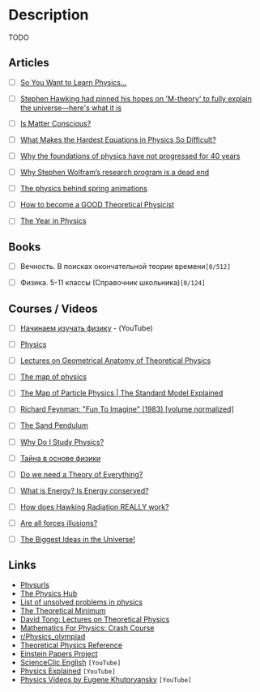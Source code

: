 # Description

TODO


## Articles

- [ ] [So You Want to Learn Physics…](https://www.susanrigetti.com/physics)
- [ ] [Stephen Hawking had pinned his hopes on 'M-theory' to fully explain the universe—here's what it is](https://phys.org/news/2018-03-stephen-hawking-pinned-m-theory-fully.html)
- [ ] [Is Matter Conscious?](https://nautil.us/is-matter-conscious-6028/)
- [ ] [What Makes the Hardest Equations in Physics So Difficult?](https://www.quantamagazine.org/what-makes-the-hardest-equations-in-physics-so-difficult-20180116/)
- [ ] [Why the foundations of physics have not progressed for 40 years](https://iai.tv/articles/why-physics-has-made-no-progress-in-50-years-auid-1292)
- [ ] [Why Stephen Wolfram’s research program is a dead end](https://www.singlelunch.com/2020/04/23/why-stephen-wolframs-research-program-is-a-dead-end/)
- [ ] [The physics behind spring animations](https://blog.maximeheckel.com/posts/the-physics-behind-spring-animations)
- [ ] [How to become a GOOD Theoretical Physicist](https://webspace.science.uu.nl/~gadda001/goodtheorist/index.html)
- [ ] [The Year in Physics](https://www.quantamagazine.org/the-year-in-physics-20211222/)


## Books

- [ ] Вечность. В поисках окончательной теории времени`[0/512]`
- [ ] Физика. 5-11 классы (Справочник школьника)`[0/124]`


## Courses / Videos

- [ ] [Начинаем изучать физику](https://youtube.com/playlist?list=PL1Us50cZo25ng_lR6WvoFtkqnphzNASUX) - (YouTube)
- [ ] [Physics](https://youtube.com/playlist?list=PLF71B362214423F9D)
- [ ] [Lectures on Geometrical Anatomy of Theoretical Physics](https://youtube.com/playlist?list=PLPH7f_7ZlzxTi6kS4vCmv4ZKm9u8g5yic)
- [ ] [The map of physics](https://youtu.be/ZihywtixUYo)
- [ ] [The Map of Particle Physics | The Standard Model Explained](https://youtu.be/mYcLuWHzfmE)
- [ ] [Richard Feynman: "Fun To Imagine" (1983) [volume normalized]](https://youtu.be/eqtuNXWT0mo)
- [ ] [The Sand Pendulum](https://youtu.be/kesRiQbm9V0)
- [ ] [Why Do I Study Physics?](https://youtu.be/pom8S7qF5Gk)
- [ ] [Тайна в основе физики](https://youtu.be/EH-z9gE2uGY)
- [ ] [Do we need a Theory of Everything?](https://youtu.be/mdu9KvLxHFg)
- [ ] [What is Energy? Is Energy conserved?](https://youtu.be/ZYM6HMLgIKA)
- [ ] [How does Hawking Radiation REALLY work?](https://youtu.be/rrUvLlrvgxQ)
- [ ] [Are all forces illusions?](https://youtu.be/YRgBLVI3suM)
- [ ] [The Biggest Ideas in the Universe!](https://youtube.com/playlist?list=PLrxfgDEc2NxZJcWcrxH3jyjUUrJlnoyzX)


## Links

- [Physurls](https://physurls.com/)
- [The Physics Hub](https://physicshub.herokuapp.com/)
- [List of unsolved problems in physics](https://en.wikipedia.org/wiki/List_of_unsolved_problems_in_physics)
- [The Theoretical Minimum](https://theoreticalminimum.com/courses)
- [David Tong: Lectures on Theoretical Physics](http://www.damtp.cam.ac.uk/user/tong/teaching.html)
- [Mathematics For Physics: Crash Course](https://sites.uci.edu/inertialobserver/mathematics-for-physics-crash-course/)
- [r/Physics_olympiad](https://www.reddit.com/r/Physics_olympiad/wiki/index)
- [Theoretical Physics Reference](https://www.theoretical-physics.com/dev/index.html)
- [Einstein Papers Project](https://www.einstein.caltech.edu/)
- [ScienceClic English](https://www.youtube.com/c/ScienceClicEN/) `[YouTube]`
- [Physics Explained](https://www.youtube.com/c/PhysicsExplainedVideos/) `[YouTube]`
- [Physics Videos by Eugene Khutoryansky](https://www.youtube.com/user/EugeneKhutoryansky) `[YouTube]`
